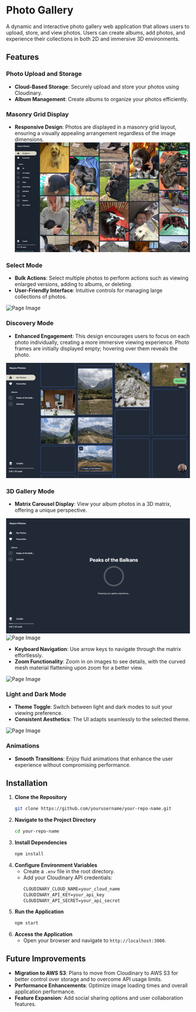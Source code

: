 # Photo Gallery

A dynamic and interactive photo gallery web application that allows users to upload, store, and view photos. Users can create albums, add photos, and experience their collections in both 2D and immersive 3D environments.

## Features

### Photo Upload and Storage

- **Cloud-Based Storage**: Securely upload and store your photos using Cloudinary.
- **Album Management**: Create albums to organize your photos efficiently.

### Masonry Grid Display

- **Responsive Design**: Photos are displayed in a masonry grid layout, ensuring a visually appealing arrangement regardless of the image dimensions.
![Page Image](/public/page.jpeg)

### Select Mode

- **Bulk Actions**: Select multiple photos to perform actions such as viewing enlarged versions, adding to albums, or deleting.
- **User-Friendly Interface**: Intuitive controls for managing large collections of photos.

![Page Image](/public/gallery1.png)

### Discovery Mode

- **Enhanced Engagement**: This design encourages users to focus on each photo individually, creating a more immersive viewing experience. Photo frames are initially displayed empty; hovering over them reveals the photo.

![Page Image](/public/gallery2.png)

### 3D Gallery Mode

- **Matrix Carousel Display**: View your album photos in a 3D matrix, offering a unique perspective.

![Page Image](/public/gallery3.png)
![Page Image](/public/gallery4.png)

- **Keyboard Navigation**: Use arrow keys to navigate through the matrix effortlessly.
- **Zoom Functionality**: Zoom in on images to see details, with the curved mesh material flattening upon zoom for a better view.

![Page Image](/public/gallery5.png)

### Light and Dark Mode

- **Theme Toggle**: Switch between light and dark modes to suit your viewing preference.
- **Consistent Aesthetics**: The UI adapts seamlessly to the selected theme.

![Page Image](/public/gallery.png)

### Animations

- **Smooth Transitions**: Enjoy fluid animations that enhance the user experience without compromising performance.

## Installation

1. **Clone the Repository**
   ```bash
   git clone https://github.com/yourusername/your-repo-name.git
   ```
2. **Navigate to the Project Directory**
   ```bash
   cd your-repo-name
   ```
3. **Install Dependencies**
   ```bash
   npm install
   ```
4. **Configure Environment Variables**
   - Create a `.env` file in the root directory.
   - Add your Cloudinary API credentials:
     ```
     CLOUDINARY_CLOUD_NAME=your_cloud_name
     CLOUDINARY_API_KEY=your_api_key
     CLOUDINARY_API_SECRET=your_api_secret
     ```
5. **Run the Application**
   ```bash
   npm start
   ```
6. **Access the Application**
   - Open your browser and navigate to `http://localhost:3000`.

## Future Improvements

- **Migration to AWS S3**: Plans to move from Cloudinary to AWS S3 for better control over storage and to overcome API usage limits.
- **Performance Enhancements**: Optimize image loading times and overall application performance.
- **Feature Expansion**: Add social sharing options and user collaboration features.
